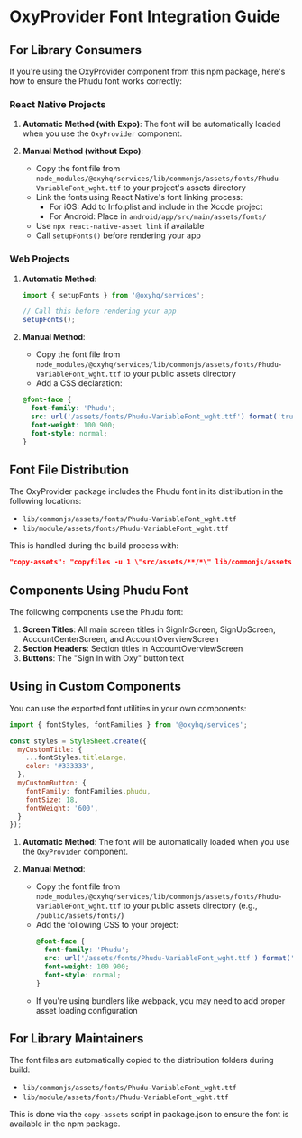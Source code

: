 # OxyProvider Font Integration Guide

## For Library Consumers

If you're using the OxyProvider component from this npm package, here's how to ensure the Phudu font works correctly:

### React Native Projects

1. **Automatic Method (with Expo)**:
   The font will be automatically loaded when you use the `OxyProvider` component.

2. **Manual Method (without Expo)**:
   - Copy the font file from `node_modules/@oxyhq/services/lib/commonjs/assets/fonts/Phudu-VariableFont_wght.ttf` to your project's assets directory
   - Link the fonts using React Native's font linking process:
     - For iOS: Add to Info.plist and include in the Xcode project
     - For Android: Place in `android/app/src/main/assets/fonts/`
   - Use `npx react-native-asset link` if available
   - Call `setupFonts()` before rendering your app

### Web Projects

1. **Automatic Method**:
   ```javascript
   import { setupFonts } from '@oxyhq/services';
   
   // Call this before rendering your app
   setupFonts();
   ```

2. **Manual Method**:
   - Copy the font file from `node_modules/@oxyhq/services/lib/commonjs/assets/fonts/Phudu-VariableFont_wght.ttf` to your public assets directory
   - Add a CSS declaration:
   ```css
   @font-face {
     font-family: 'Phudu';
     src: url('/assets/fonts/Phudu-VariableFont_wght.ttf') format('truetype');
     font-weight: 100 900;
     font-style: normal;
   }
   ```

## Font File Distribution

The OxyProvider package includes the Phudu font in its distribution in the following locations:

- `lib/commonjs/assets/fonts/Phudu-VariableFont_wght.ttf`
- `lib/module/assets/fonts/Phudu-VariableFont_wght.ttf`

This is handled during the build process with:
```json
"copy-assets": "copyfiles -u 1 \"src/assets/**/*\" lib/commonjs/assets && copyfiles -u 1 \"src/assets/**/*\" lib/module/assets"
```

## Components Using Phudu Font

The following components use the Phudu font:

1. **Screen Titles**: All main screen titles in SignInScreen, SignUpScreen, AccountCenterScreen, and AccountOverviewScreen
2. **Section Headers**: Section titles in AccountOverviewScreen
3. **Buttons**: The "Sign In with Oxy" button text

## Using in Custom Components

You can use the exported font utilities in your own components:

```javascript
import { fontStyles, fontFamilies } from '@oxyhq/services';

const styles = StyleSheet.create({
  myCustomTitle: {
    ...fontStyles.titleLarge,
    color: '#333333',
  },
  myCustomButton: {
    fontFamily: fontFamilies.phudu,
    fontSize: 18,
    fontWeight: '600',
  }
});
```

1. **Automatic Method**:
   The font will be automatically loaded when you use the `OxyProvider` component.

2. **Manual Method**:
   - Copy the font file from `node_modules/@oxyhq/services/lib/commonjs/assets/fonts/Phudu-VariableFont_wght.ttf` to your public assets directory (e.g., `/public/assets/fonts/`)
   - Add the following CSS to your project:
     ```css
     @font-face {
       font-family: 'Phudu';
       src: url('/assets/fonts/Phudu-VariableFont_wght.ttf') format('truetype');
       font-weight: 100 900;
       font-style: normal;
     }
     ```
   - If you're using bundlers like webpack, you may need to add proper asset loading configuration

## For Library Maintainers

The font files are automatically copied to the distribution folders during build:

- `lib/commonjs/assets/fonts/Phudu-VariableFont_wght.ttf`
- `lib/module/assets/fonts/Phudu-VariableFont_wght.ttf`

This is done via the `copy-assets` script in package.json to ensure the font is available in the npm package.
